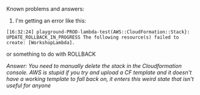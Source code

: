 Known problems and answers:

1. I'm getting an error like this:
```
[16:32:24] playground-PROD-lambda-test(AWS::CloudFormation::Stack}: UPDATE_ROLLBACK_IN_PROGRESS The following resource(s) failed to create: [WorkshopLambda].
```

or something to do with ROLLBACK

_Answer: You need to manually delete the stack in the Cloudformation console. AWS is stupid if you try and upload a CF template and it doesn't have a working template to fall back on, it enters this weird state that isn't useful for anyone_
